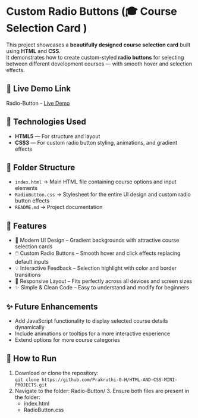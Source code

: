 # Custom Radio Buttons (🎓 Course Selection Card )

This project showcases a **beautifully designed course selection card** built using **HTML** and **CSS**.  
It demonstrates how to create custom-styled **radio buttons** for selecting between different development courses — with smooth hover and selection effects.

## 🔗 Live Demo Link

 Radio-Button - [Live Demo](https://prakruthi-g-h.github.io/HTML-AND-CSS-MINI-PROJECTS/RadioButton)

 
## 🔧 Technologies Used

- **HTML5** — For structure and layout
- **CSS3** — For custom radio button styling, animations, and gradient effects  

## 📁 Folder Structure

- `index.html` → Main HTML file containing course options and input elements  
- `RadioButton.css` → Stylesheet for the entire UI design and custom radio button effects  
- `README.md` → Project documentation

## 📌 Features

- 🎨 Modern UI Design – Gradient backgrounds with attractive course selection cards
- 🖱️ Custom Radio Buttons – Smooth hover and click effects replacing default inputs
- 💡 Interactive Feedback – Selection highlight with color and border transitions
- 📱 Responsive Layout – Fits perfectly across all devices and screen sizes
- ✨ Simple & Clean Code – Easy to understand and modify for beginners

## ✨ Future Enhancements

- Add JavaScript functionality to display selected course details dynamically
- Include animations or tooltips for a more interactive experience
- Extend options for more course categories

## 🚀 How to Run

1. Download or clone the repository:  
   `git clone https://github.com/Prakruthi-G-H/HTML-AND-CSS-MINI-PROJECTS.git`
2. Navigate to the folder:  Radio-Button/
    3. Ensure both files are present in the folder:
    - index.html
    - RadioButton.css
